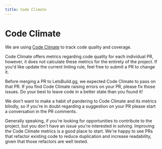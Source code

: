 ```yaml
---
title: Code Climate
---
```


# Code Climate

We are using [Code Climate](https://codeclimate.com/github/letsbuildgg/dev.to)
to track code quality and coverage.

Code Climate offers metrics regarding code quality for each individual PR,
however, it does not calculate these metrics for the entirety of the project. If
you'd like update the current linting rule, feel free to submit a PR to change
it.

Before merging a PR to LetsBuild.gg, we expected Code Climate to pass on that
PR. If you find Code Climate raising errors on your PR, please fix those issues.
Do your best to leave code in a better state than you found it!

We don't want to make a habit of pandering to Code Climate and its metrics
blindly, so if you're in doubt regarding a suggestion on your PR please start a
conversation in the PR comments.

Generally speaking, if you're looking for opportunities to contribute to the
project, but you don't have an issue you're interested in solving. Improving the
Code Climate metrics is a good place to start. We're happy to see PRs that
refactor existing code to reduce duplication and increase readability, given
that those refactors are well tested.
